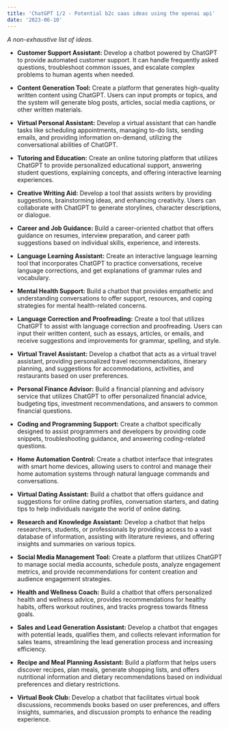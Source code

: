 ```yaml
---
title: 'ChatGPT 1/2 - Potential b2c saas ideas using the openai api'
date: '2023-06-10'
---
```


*A non-exhaustive list of ideas.*

* **Customer Support Assistant:** Develop a chatbot powered by ChatGPT to provide automated customer support. It can handle frequently asked questions, troubleshoot common issues, and escalate complex problems to human agents when needed.

* **Content Generation Tool:** Create a platform that generates high-quality written content using ChatGPT. Users can input prompts or topics, and the system will generate blog posts, articles, social media captions, or other written materials.

* **Virtual Personal Assistant:** Develop a virtual assistant that can handle tasks like scheduling appointments, managing to-do lists, sending emails, and providing information on-demand, utilizing the conversational abilities of ChatGPT.

* **Tutoring and Education:** Create an online tutoring platform that utilizes ChatGPT to provide personalized educational support, answering student questions, explaining concepts, and offering interactive learning experiences.

* **Creative Writing Aid:** Develop a tool that assists writers by providing suggestions, brainstorming ideas, and enhancing creativity. Users can collaborate with ChatGPT to generate storylines, character descriptions, or dialogue.

* **Career and Job Guidance:** Build a career-oriented chatbot that offers guidance on resumes, interview preparation, and career path suggestions based on individual skills, experience, and interests.

* **Language Learning Assistant:** Create an interactive language learning tool that incorporates ChatGPT to practice conversations, receive language corrections, and get explanations of grammar rules and vocabulary.

* **Mental Health Support:** Build a chatbot that provides empathetic and understanding conversations to offer support, resources, and coping strategies for mental health-related concerns.

* **Language Correction and Proofreading:** Create a tool that utilizes ChatGPT to assist with language correction and proofreading. Users can input their written content, such as essays, articles, or emails, and receive suggestions and improvements for grammar, spelling, and style.

* **Virtual Travel Assistant:** Develop a chatbot that acts as a virtual travel assistant, providing personalized travel recommendations, itinerary planning, and suggestions for accommodations, activities, and restaurants based on user preferences.

* **Personal Finance Advisor:** Build a financial planning and advisory service that utilizes ChatGPT to offer personalized financial advice, budgeting tips, investment recommendations, and answers to common financial questions.

* **Coding and Programming Support:** Create a chatbot specifically designed to assist programmers and developers by providing code snippets, troubleshooting guidance, and answering coding-related questions.

* **Home Automation Control:** Create a chatbot interface that integrates with smart home devices, allowing users to control and manage their home automation systems through natural language commands and conversations.

* **Virtual Dating Assistant:** Build a chatbot that offers guidance and suggestions for online dating profiles, conversation starters, and dating tips to help individuals navigate the world of online dating.

* **Research and Knowledge Assistant:** Develop a chatbot that helps researchers, students, or professionals by providing access to a vast database of information, assisting with literature reviews, and offering insights and summaries on various topics.

* **Social Media Management Tool:** Create a platform that utilizes ChatGPT to manage social media accounts, schedule posts, analyze engagement metrics, and provide recommendations for content creation and audience engagement strategies.

* **Health and Wellness Coach:** Build a chatbot that offers personalized health and wellness advice, provides recommendations for healthy habits, offers workout routines, and tracks progress towards fitness goals.

* **Sales and Lead Generation Assistant:** Develop a chatbot that engages with potential leads, qualifies them, and collects relevant information for sales teams, streamlining the lead generation process and increasing efficiency.

* **Recipe and Meal Planning Assistant:** Build a platform that helps users discover recipes, plan meals, generate shopping lists, and offers nutritional information and dietary recommendations based on individual preferences and dietary restrictions.

* **Virtual Book Club:** Develop a chatbot that facilitates virtual book discussions, recommends books based on user preferences, and offers insights, summaries, and discussion prompts to enhance the reading experience.